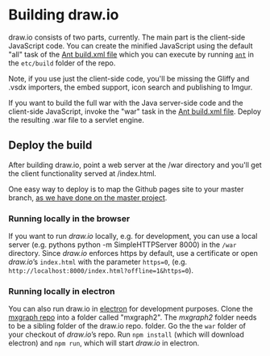 # Building draw.io

draw.io consists of two parts, currently. The main part is the client-side JavaScript code. You can create the minified JavaScript using the default "all" task of the [Ant build.xml file](https://github.com/jgraph/draw.io/blob/master/etc/build/build.xml) which you can execute by running [`ant`](https://ant.apache.org/) in the `etc/build` folder of the repo. 

Note, if you use just the client-side code, you'll be missing the Gliffy and .vsdx importers, the embed support, icon search and publishing to Imgur.

If you want to build the full war with the Java server-side code and the client-side JavaScript, invoke the "war" task in the [Ant build.xml file](https://github.com/jgraph/draw.io/blob/master/etc/build/build.xml). Deploy the resulting .war file to a servlet engine.

## Deploy the build
After building draw.io, point a web server at the /war directory and you'll get the client functionality served at /index.html.

One easy way to deploy is to map the Github pages site to your master branch, [as we have done on the master project](https://jgraph.github.io/draw.io/war/index.html).

### Running locally in the browser
If you want to run *draw.io* locally, e.g. for development, you can use a local server (e.g. pythons python -m SimpleHTTPServer 8000) in the `/war` directory. Since *draw.io* enforces https by default, use a certificate or open *draw.io*’s `index.html` with the parameter `https=0`, (e.g. `http://localhost:8000/index.html?offline=1&https=0`).

### Running locally in electron
You can also run draw.io in [electron](http://electron.atom.io/) for development purposes. Clone the [mxgraph repo](https://github.com/jgraph/mxgraph) into a folder called "mxgraph2". The *mxgraph2* folder needs to be a sibling folder of the draw.io repo. 
folder.
Go the the `war` folder of your checkout of *draw.io*’s repo. Run `npm install` (which will download electron) and `npm run`, which will start *draw.io* in electron. 
